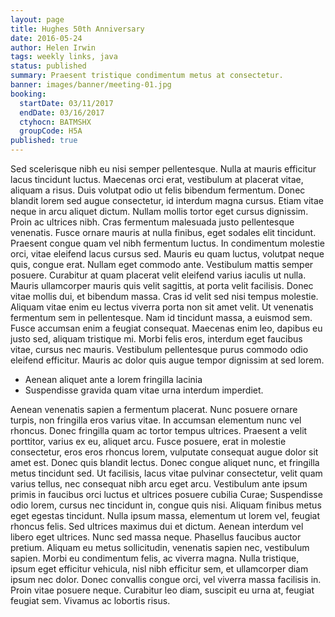 ```yaml
---
layout: page
title: Hughes 50th Anniversary
date: 2016-05-24
author: Helen Irwin
tags: weekly links, java
status: published
summary: Praesent tristique condimentum metus at consectetur.
banner: images/banner/meeting-01.jpg
booking:
  startDate: 03/11/2017
  endDate: 03/16/2017
  ctyhocn: BATMSHX
  groupCode: H5A
published: true
---
```

Sed scelerisque nibh eu nisi semper pellentesque. Nulla at mauris efficitur lacus tincidunt luctus. Maecenas orci erat, vestibulum at placerat vitae, aliquam a risus. Duis volutpat odio ut felis bibendum fermentum. Donec blandit lorem sed augue consectetur, id interdum magna cursus. Etiam vitae neque in arcu aliquet dictum. Nullam mollis tortor eget cursus dignissim. Proin ac ultrices nibh. Cras fermentum malesuada justo pellentesque venenatis. Fusce ornare mauris at nulla finibus, eget sodales elit tincidunt. Praesent congue quam vel nibh fermentum luctus. In condimentum molestie orci, vitae eleifend lacus cursus sed. Mauris eu quam luctus, volutpat neque quis, congue erat. Nullam eget commodo ante. Vestibulum mattis semper posuere.
Curabitur at quam placerat velit eleifend varius iaculis ut nulla. Mauris ullamcorper mauris quis velit sagittis, at porta velit facilisis. Donec vitae mollis dui, et bibendum massa. Cras id velit sed nisi tempus molestie. Aliquam vitae enim eu lectus viverra porta non sit amet velit. Ut venenatis fermentum sem in pellentesque. Nam id tincidunt massa, a euismod sem. Fusce accumsan enim a feugiat consequat. Maecenas enim leo, dapibus eu justo sed, aliquam tristique mi. Morbi felis eros, interdum eget faucibus vitae, cursus nec mauris. Vestibulum pellentesque purus commodo odio eleifend efficitur. Mauris ac dolor quis augue tempor dignissim at sed lorem.

* Aenean aliquet ante a lorem fringilla lacinia
* Suspendisse gravida quam vitae urna interdum imperdiet.

Aenean venenatis sapien a fermentum placerat. Nunc posuere ornare turpis, non fringilla eros varius vitae. In accumsan elementum nunc vel rhoncus. Donec fringilla quam ac tortor tempus ultrices. Praesent a velit porttitor, varius ex eu, aliquet arcu. Fusce posuere, erat in molestie consectetur, eros eros rhoncus lorem, vulputate consequat augue dolor sit amet est. Donec quis blandit lectus. Donec congue aliquet nunc, et fringilla metus tincidunt sed. Ut facilisis, lacus vitae pulvinar consectetur, velit quam varius tellus, nec consequat nibh arcu eget arcu. Vestibulum ante ipsum primis in faucibus orci luctus et ultrices posuere cubilia Curae; Suspendisse odio lorem, cursus nec tincidunt in, congue quis nisi. Aliquam finibus metus eget egestas tincidunt. Nulla ipsum massa, elementum ut lorem vel, feugiat rhoncus felis.
Sed ultrices maximus dui et dictum. Aenean interdum vel libero eget ultrices. Nunc sed massa neque. Phasellus faucibus auctor pretium. Aliquam eu metus sollicitudin, venenatis sapien nec, vestibulum sapien. Morbi eu condimentum felis, ac viverra magna. Nulla tristique, ipsum eget efficitur vehicula, nisl nibh efficitur sem, et ullamcorper diam ipsum nec dolor. Donec convallis congue orci, vel viverra massa facilisis in. Proin vitae posuere neque. Curabitur leo diam, suscipit eu urna at, feugiat feugiat sem. Vivamus ac lobortis risus.

